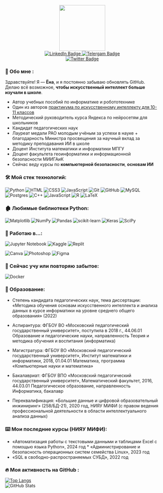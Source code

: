 <div id="header" align="center">
  <img src="https://i.ibb.co/GTDc356/IMG-7288.png" width="150" />
</div>
<div id="badges" align="center">
  <a href="https://www.linkedin.com/in/s-yona/">
    <img src="https://img.shields.io/badge/LinkedIn-blue?style=for-the-badge&logo=linkedin&logoColor=white" alt="LinkedIn Badge"/>
  </a>
   <a href="t.me/brfox">
    <img src="https://img.shields.io/badge/Telegram-2CA5E0?style=for-the-badge&logo=telegram&logoColor=white" alt="Telergam Badge"/>
  </a>
 
  <br>
   <a href="vk.com/remydes">
    <img src="https://img.shields.io/badge/vk-remydes-blue" alt="Twitter Badge"/>
  </a>
</div>


### 🦊 Обо мне :
Здравствуйте! Я — **Ёна**, и я постоянно забываю обновлять GitHub. Делаю всё возможное, **чтобы искусственный интеллект больше изучали в школе**.
* Автор учебных пособий по информатике и робототехнике
* Один из авторов [практикума по искусственному интеллекту для 10-11 классов](https://www.labirint.ru/books/869588/)
* Методический руководитель курса Яндекса по нейросетям для школьников
* Кандидат педагогических наук
* Лауреат медали РАО молодым учёным за успехи в науке + благодарность Министра просвещения за научный вклад за методику преподавания ИИ в школе
* Доцент Института математики и информатики МПГУ
* Доцент факультета геоинформатики и информационной безопасности МИИГАиК
* Сейчас веду курсы по **компьютерной безопасности**, **основам ИИ** 

### :hammer_and_wrench: Мой стек технологий:

![Python](https://img.shields.io/badge/python-3670A0?style=for-the-badge&logo=python&logoColor=ffdd54)
![HTML](https://img.shields.io/badge/-HTML-333?style=for-the-badge&logo=html5)
![CSS3](https://img.shields.io/badge/css3-%231572B6.svg?style=for-the-badge&logo=css3&logoColor=white)
![JavaScript](https://img.shields.io/badge/-JavaScript-333?style=for-the-badge&logo=javascript)
![Git](https://img.shields.io/badge/-Git-333?style=for-the-badge&logo=Git)
![GitHub](https://img.shields.io/badge/-GitHub-333?style=for-the-badge&logo=GitHub)
![MySQL](https://img.shields.io/badge/-MySQL-333?style=for-the-badge)
![Postgres](https://img.shields.io/badge/postgres-%23316192.svg?style=for-the-badge&logo=postgresql&logoColor=white)
![C++](https://img.shields.io/badge/c++-%2300599C.svg?style=for-the-badge&logo=c%2B%2B&logoColor=white)
![JavaScript](https://img.shields.io/badge/javascript-%23323330.svg?style=for-the-badge&logo=javascript&logoColor=%23F7DF1E)
![R](https://img.shields.io/badge/r-%23276DC3.svg?style=for-the-badge&logo=r&logoColor=white)
![LaTeX](https://img.shields.io/badge/latex-%23008080.svg?style=for-the-badge&logo=latex&logoColor=white)


### 🏚️ Любимые библиотеки Python:

![Matplotlib](https://img.shields.io/badge/Matplotlib-%23ffffff.svg?style=for-the-badge&logo=Matplotlib&logoColor=black)
![NumPy](https://img.shields.io/badge/numpy-%23013243.svg?style=for-the-badge&logo=numpy&logoColor=white)
![Pandas](https://img.shields.io/badge/pandas-%23150458.svg?style=for-the-badge&logo=pandas&logoColor=white)
![scikit-learn](https://img.shields.io/badge/scikit--learn-%23F7931E.svg?style=for-the-badge&logo=scikit-learn&logoColor=white)
![Keras](https://img.shields.io/badge/Keras-%23D00000.svg?style=for-the-badge&logo=Keras&logoColor=white)
![SciPy](https://img.shields.io/badge/SciPy-%230C55A5.svg?style=for-the-badge&logo=scipy&logoColor=%white)

### 📝 Работаю в...:

![Jupyter Notebook](https://img.shields.io/badge/jupyter-%23FA0F00.svg?style=for-the-badge&logo=jupyter&logoColor=white)
![Kaggle](https://img.shields.io/badge/Kaggle-035a7d?style=for-the-badge&logo=kaggle&logoColor=white) 
![Replit](https://img.shields.io/badge/Replit-DD1200?style=for-the-badge&logo=Replit&logoColor=white)

![Canva](https://img.shields.io/badge/Canva-%2300C4CC.svg?style=for-the-badge&logo=Canva&logoColor=white)
![Photoshop](https://img.shields.io/badge/-Photoshop-333?style=for-the-badge&logo=Photoshop)
![Figma](https://img.shields.io/badge/figma-%23F24E1E.svg?style=for-the-badge&logo=figma&logoColor=white)

### 📕 Сейчас учу или повторяю забытое:

![Docker](https://img.shields.io/badge/docker-%230db7ed.svg?style=for-the-badge&logo=docker&logoColor=white)

### 📜 Образование:

* Степень кандидата педагогических наук, тема диссертации: «Методика обучения основам искусственного интеллекта и анализа данных в курсе информатики на уровне среднего общего образования» (2022)
* Аспирантура: ФГБОУ ВО «Московский педагогический государственный университет», поступила в 2018 г., 44.06.01 Образование и педагогические науки, направленность Теория и методика обучения и воспитания (информатика)
* Магистратура: ФГБОУ ВО «Московский педагогический государственный университет», Институт математики и информатики, 2018, 01.04.01 Математика, программа «Компьютерные науки и математика»
* Бакалавриат: ФГБОУ ВПО «Московский педагогический государственный университет», Математический факультет, 2016, 44.03.01 Педагогическое образование, направленность Информатика, бакалавр
 
* Переквалификация: «Большие данные и цифровой образовательный инжиниринг» (258/БД-21), 2020 год, НИЯУ МИФИ (с правом ведения профессиональной деятельности в области интеллектуального анализа данных)

### ⌨️ Мои последние курсы (НИЯУ МИФИ):

* «Автоматизация работы с текстовыми данными и таблицами Excel с помощью языка Python», 2024 год
* «Администрирование и безопасность операционных систем семейства Linux», 2023 год
* «SQL в свободно-распространяемых СУБД», 2022 год


### :fire: Моя активность на GitHub :
[![Top Langs](https://github-readme-stats.vercel.app/api/top-langs/?username=memeko&layout=compact)](https://github.com/memeko/github-readme-stats)
<br>
![GitHub Stats](https://github-readme-stats.vercel.app/api?username=memeko&theme=blue-green)


